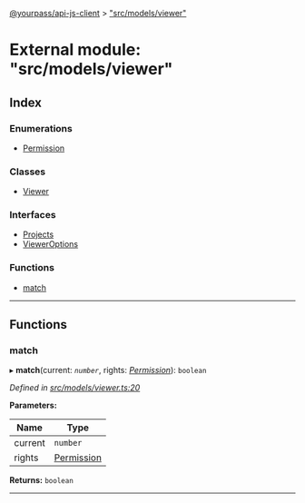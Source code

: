 [@yourpass/api-js-client](../README.md) > ["src/models/viewer"](../modules/_src_models_viewer_.md)

# External module: "src/models/viewer"

## Index

### Enumerations

* [Permission](../enums/_src_models_viewer_.permission.md)

### Classes

* [Viewer](../classes/_src_models_viewer_.viewer.md)

### Interfaces

* [Projects](../interfaces/_src_models_viewer_.projects.md)
* [ViewerOptions](../interfaces/_src_models_viewer_.vieweroptions.md)

### Functions

* [match](_src_models_viewer_.md#match)

---

## Functions

<a id="match"></a>

###  match

▸ **match**(current: *`number`*, rights: *[Permission](../enums/_src_models_viewer_.permission.md)*): `boolean`

*Defined in [src/models/viewer.ts:20](https://github.com/yourpass/yourpass-api-js-client/blob/ae9c408/src/models/viewer.ts#L20)*

**Parameters:**

| Name | Type |
| ------ | ------ |
| current | `number` |
| rights | [Permission](../enums/_src_models_viewer_.permission.md) |

**Returns:** `boolean`

___


